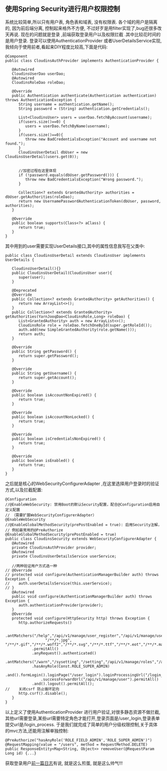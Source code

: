 ##  使用Spring Security进行用户权限控制  
系统比较简单,所以只有用户表, 角色表和域表, 没有权限表. 各个域的用户是隔离的, 因为前后端分离, 控制起来格外不方便, 不过好歹是用filter实现了,bug还很多改天再说.
	现在的问题就是登录 ,前端获取登录用户以及权限拦截 .其中比较花时间的是用户登录.
登录可以使用AuthenticationProvider 或者UserDetailsService实现,我倾向于使用前者,看起来DIY程度比较高,下面是代码:
```
@Component
public class CloudinsAuthProvider implements AuthenticationProvider {
   
   @Autowired
   CloudinsUserDao userDao;
   @Autowired
   CloudinsRoleDao roleDao;
   
   @Override
   public Authentication authenticate(Authentication authentication) throws AuthenticationException {
      String username = authentication.getName();
      String password = (String) authentication.getCredentials();
      
      List<CloudinsUser> users = userDao.fetchByAccount(username);
      if(users.size()==0) {
         users = userDao.fetchByName(username);
      }
      if(users.size()==0){
         throw new BadCredentialsException("Account and username not found.");
      }
      CloudinsUserDetail dbUser = new CloudinsUserDetail(users.get(0));
      
      
      //加密过程在这里体现
      if (!password.equals(dbUser.getPassword())) {
         throw new BadCredentialsException("Wrong password.");
      }
      
      Collection<? extends GrantedAuthority> authorities = dbUser.getAuthorities(roleDao);
      return new UsernamePasswordAuthenticationToken(dbUser, password, authorities);
   }
   
   @Override
   public boolean supports(Class<?> aClass) {
      return true;
   }
}
```

其中用到的user需要实现UserDetails接口,其中的属性信息我写在父类中:
```
public class CloudinsUserDetail extends CloudinsUser implements UserDetails {
   
   CloudinsUserDetail(){}
   public CloudinsUserDetail(CloudinsUser user){
      super(user);
   }
   
   @Deprecated
   @Override
   public Collection<? extends GrantedAuthority> getAuthorities() {
      return new ArrayList<>();
   }
   public Collection<? extends GrantedAuthority> getAuthorities(YarnJooqDao<CloudinsRole,Long> roleDao) {
      List<GrantedAuthority> auth = new ArrayList<>();
      CloudinsRole role = roleDao.fetchOneById(super.getRoleId());
      auth.add(new SimpleGrantedAuthority(role.getName()));
      return auth;
   }
   
   @Override
   public String getPassword() {
      return super.getPassword();
   }
   
   @Override
   public String getUsername() {
      return super.getAccount();
   }
   
   @Override
   public boolean isAccountNonExpired() {
      return true;
   }
   
   @Override
   public boolean isAccountNonLocked() {
      return true;
   }
   
   @Override
   public boolean isCredentialsNonExpired() {
      return true;
   }
   
   @Override
   public boolean isEnabled() {
      return true;
   }
}
```

之后就是核心的WebSecurityConfigurerAdapter ,在这里选择用户登录时的验证方式,以及拦截配置:
```
@Configuration
//@EnableWebSecurity: 禁用Boot的默认Security配置，配合@Configuration启用自定义配置
// （需要扩展WebSecurityConfigurerAdapter）
@EnableWebSecurity
//@EnableGlobalMethodSecurity(prePostEnabled = true): 启用Security注解，
// 例如最常用的@PreAuthorize
@EnableGlobalMethodSecurity(prePostEnabled = true)
public class CloudinsSecurity extends WebSecurityConfigurerAdapter {
   @Autowired
   private CloudinsAuthProvider provider;
   @Autowired
   private CloudinsUserDetailsService userService;
   
   //两种验证用户方式选一种
// @Override
// protected void configure(AuthenticationManagerBuilder auth) throws Exception {
//    auth.userDetailsService(this.userService);
// }
   @Autowired
   public void configure(AuthenticationManagerBuilder auth) throws Exception {
      auth.authenticationProvider(provider);
   }
   @Override
   protected void configure(HttpSecurity http) throws Exception {
      http.authorizeRequests()
            
            .antMatchers("/help","/api/v1/manage/user_register","/api/v1/manage/user","/**/*.js","/**/*.json","/**/*.html","/**/*.css","/**/*.png",
                  "/**/*.jpg", "/**/*.gif","/**/*.woff2","/**/*.svg","/**/*.ttf","/**/*.eot","/**/*.map")
            .permitAll()
            .anyRequest().authenticated()
            .antMatchers("/warn","/sysetting","/setting","/api/v1/manage/roles","/api/v1/receive/*")
            .hasAnyRole(Const.ROLE_SUPER_ADMIN)
            .and().formLogin().loginPage("/user_login").loginProcessingUrl("/login_process")
                .successForwardUrl("/api/v1/manage/user").permitAll()
            .and().logout().permitAll();
//    关闭csrf 防止循环定向
      http.csrf().disable();
   }
}
```

以上定义了使用AuthenticationProvider 进行用户验证,对很多静态资源不做拦截,其他url需要登录,某些url需要特定角色才能打开,登录页面是/user_login,登录表单提交url是/login_process. 于是我们就完成了简单的用户分级权限控制,关于具体的mvc方法,还能用注解单独控制:
```
@PreAuthorize("hasAnyRole('ROLE_FIELD_ADMIN','ROLE_SUPER_ADMIN')")
@RequestMapping(value = "/users", method = RequestMethod.DELETE)
public ResponseEntity<Map<String, Object>> removeUser(@RequestParam Long id) {...}
```



获取登录用户[前一篇日志](https://github.com/Jingle-seven/demos/blob/master/support/article/spring%20security%E8%8E%B7%E5%8F%96%E5%B7%B2%E7%99%BB%E5%BD%95%E7%9A%84%E7%94%A8%E6%88%B7%E4%BF%A1%E6%81%AF%E7%9A%84%E4%B8%A4%E7%A7%8D%E6%96%B9%E6%B3%95.md)有说, 就是这么煎蛋, 就是这么帅气!!!
   
